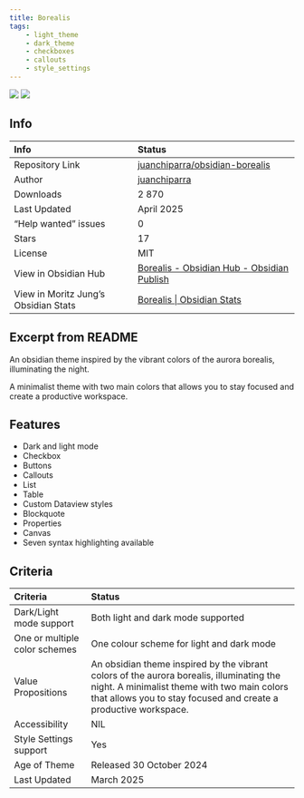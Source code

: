 ```yaml
---
title: Borealis
tags:
    - light_theme
    - dark_theme
    - checkboxes
    - callouts
    - style_settings
---
```


<img src="https://raw.githubusercontent.com/juanchiparra/obsidian-borealis/refs/heads/main/docs/light.png">

<img src="https://raw.githubusercontent.com/juanchiparra/obsidian-borealis/refs/heads/main/docs/dark.png">

## Info
| Info | Status |
| :--- | :--- |
| Repository Link | [juanchiparra/obsidian-borealis](https://github.com/juanchiparra/obsidian-borealis/) |
| Author | [juanchiparra](https://github.com/juanchiparra) |
| Downloads | 2 870 |
| Last Updated | April 2025 |
| “Help wanted” issues | 0 |
| Stars | 17 |
| License | MIT |
| View in Obsidian Hub | [Borealis \- Obsidian Hub \- Obsidian Publish](https://publish.obsidian.md/hub/02+-+Community+Expansions/02.05+All+Community+Expansions/Themes/Borealis) |
| View in Moritz Jung’s Obsidian Stats | [Borealis \| Obsidian Stats](https://www.moritzjung.dev/obsidian-stats/themes/borealis/) |

## Excerpt from README
An obsidian theme inspired by the vibrant colors of the aurora borealis, illuminating the night.

A minimalist theme with two main colors that allows you to stay focused and create a productive workspace.

## Features
- Dark and light mode
- Checkbox
- Buttons
- Callouts
- List
- Table
- Custom Dataview styles
- Blockquote
- Properties
- Canvas
- Seven syntax highlighting available

## Criteria
| Criteria | Status | 
| :--- | :--- | 
| Dark/Light mode support | Both light and dark mode supported | 
| One or multiple color schemes | One colour scheme for light and dark mode | 
| Value Propositions |  An obsidian theme inspired by the vibrant colors of the aurora borealis, illuminating the night.  A minimalist theme with two main colors that allows you to stay focused and create a productive workspace.  |
| Accessibility | NIL | 
| Style Settings support | Yes | 
| Age of Theme | Released 30 October 2024 | 
| Last Updated | March 2025 |